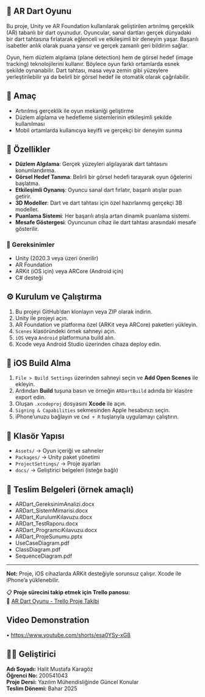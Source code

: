 ##  🎯 AR Dart Oyunu
Bu proje, Unity ve AR Foundation kullanılarak geliştirilen artırılmış gerçeklik (AR) tabanlı bir dart oyunudur. Oyuncular, sanal dartları gerçek dünyadaki bir dart tahtasına fırlatarak eğlenceli ve etkileşimli bir deneyim yaşar. Başarılı isabetler anlık olarak puana yansır ve gerçek zamanlı geri bildirim sağlar.

Oyun, hem düzlem algılama (plane detection) hem de görsel hedef (image tracking) teknolojilerini kullanır. Böylece oyun farklı ortamlarda esnek şekilde oynanabilir. Dart tahtası, masa veya zemin gibi yüzeylere yerleştirilebilir ya da belirli bir görsel hedef ile otomatik olarak çağrılabilir.

## 🎯 Amaç
- Artırılmış gerçeklik ile oyun mekaniği geliştirme  
- Düzlem algılama ve hedefleme sistemlerinin etkileşimli şekilde kullanılması  
- Mobil ortamlarda kullanıcıya keyifli ve gerçekçi bir deneyim sunma  

## 🔧 Özellikler
- **Düzlem Algılama**: Gerçek yüzeyleri algılayarak dart tahtasını konumlandırma.
- **Görsel Hedef Tanıma**: Belirli bir görsel hedefi tarayarak oyun öğelerini başlatma.
- **Etkileşimli Oynanış**: Oyuncu sanal dart fırlatır, başarılı atışlar puan getirir.
- **3D Modeller**: Dart ve dart tahtası için özel hazırlanmış gerçekçi 3B modeller.
- **Puanlama Sistemi**: Her başarılı atışla artan dinamik puanlama sistemi.
- **Mesafe Göstergesi**: Oyuncunun cihaz ile dart tahtası arasındaki mesafe gösterilir.

### 🧰 Gereksinimler
- Unity (2020.3 veya üzeri önerilir)
- AR Foundation
- ARKit (iOS için) veya ARCore (Android için)
- C# desteği

## ⚙️ Kurulum ve Çalıştırma
1. Bu projeyi GitHub’dan klonlayın veya ZIP olarak indirin.
2. Unity ile projeyi açın.
3. AR Foundation ve platforma özel (ARKit veya ARCore) paketleri yükleyin.
4. `Scenes` klasöründeki örnek sahneyi açın.
5. `iOS` veya `Android` platformuna build alın.
6. Xcode veya Android Studio üzerinden cihaza deploy edin.

## 📱 iOS Build Alma
1. `File > Build Settings` üzerinden sahneyi seçin ve **Add Open Scenes** ile ekleyin.  
2. Ardından **Build** tuşuna basın ve örneğin `ARDartBuild` adında bir klasöre export edin.  
3. Oluşan `.xcodeproj` dosyasını **Xcode** ile açın.  
4. `Signing & Capabilities` sekmesinden Apple hesabınızı seçin.  
5. iPhone’unuzu bağlayın ve `Cmd + R` tuşlarıyla uygulamayı çalıştırın.

## 📁 Klasör Yapısı
- `Assets/` → Oyun içeriği ve sahneler  
- `Packages/` → Unity paket yönetimi  
- `ProjectSettings/` → Proje ayarları  
- `docs/` → Geliştirici belgeleri (isteğe bağlı)


## 📄 Teslim Belgeleri (örnek amaçlı)
- ARDart_GereksinimAnalizi.docx  
- ARDart_SistemMimarisi.docx  
- ARDart_KurulumKılavuzu.docx  
- ARDart_TestRaporu.docx  
- ARDart_ProgramcıKılavuzu.docx  
- ARDart_ProjeSunumu.pptx  
- UseCaseDiagram.pdf  
- ClassDiagram.pdf  
- SequenceDiagram.pdf  

---

**Not:** Proje, iOS cihazlarda ARKit desteğiyle sorunsuz çalışır. Xcode ile iPhone’a yüklenebilir.

📋 **Proje sürecini takip etmek için Trello panosu:**  
🔗 [AR Dart Oyunu - Trello Proje Takibi](https://trello.com/b/7gjRe2zo/ar-mini-sef-proje-takibi)

## Video Demonstration
• https://www.youtube.com/shorts/esa0YSy-xG8

## 👨‍🎓 Geliştirici
**Adı Soyadı:** Halit Mustafa Karagöz  
**Öğrenci No:** 200541043  
**Proje Dersi:** Yazılım Mühendisliğinde Güncel Konular  
**Teslim Dönemi:** Bahar 2025
